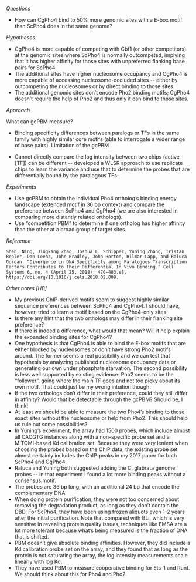 _Questions_

- How can CgPho4 bind to 50% more genomic sites with a E-box motif than ScPho4 does in the same genome?

_Hypotheses_

- CgPho4 is more capable of competing with Cbf1 (or other competitors) at the genomic sites where ScPho4 is normally outcompeted, implying that it has higher affinity for those sites with unpreferred flanking base pairs for ScPho4.
- The additional sites have higher nucleosome occupancy and CgPho4 is more capable of accessing nucleosome-occluded sites -- either by outcompeting the nucleosomes or by direct binding to those sites.
- The additional genomic sites don’t encode Pho2 binding motifs; CgPho4 doesn’t require the help of Pho2 and thus only it can bind to those sites.

_Approach_

What can gcPBM measure?

- Binding specificity differences between paralogs or TFs in the same family with highly similar core motifs (able to interrogate a wider range of base pairs).
Limitation of the gcPBM

- Cannot directly compare the log intensity between two chips (active [TF]) can be different -- developed a WLSR approach to use replicate chips to learn the variance and use that to determine the probes that are differentially bound by the paralogous TFs.


_Experiments_

- Use gcPBM to obtain the individual Pho4 ortholog’s binding energy landscape (extended motif in 36 bp context) and compare the preference between ScPho4 and CgPho4 (we are also interested in comparing more distantly related orthologs).
- Use “competition PBM” to determine if one ortholog has higher affinity than the other at a broad group of target sites.


_Reference_

    Shen, Ning, Jingkang Zhao, Joshua L. Schipper, Yuning Zhang, Tristan Bepler, Dan Leehr, John Bradley, John Horton, Hilmar Lapp, and Raluca Gordan. “Divergence in DNA Specificity among Paralogous Transcription Factors Contributes to Their Differential In Vivo Binding.” Cell Systems 6, no. 4 (April 25, 2018): 470-483.e8. https://doi.org/10.1016/j.cels.2018.02.009.

_Other notes [HB]_

- My previous ChIP-derived motifs seem to suggest highly similar sequence preferences between ScPho4 and CgPho4. I should have, however, tried to learn a motif based on the CgPho4-only sites.
- Is there any hint that the two orthologs may differ in their flanking site preference?
- If there is indeed a difference, what would that mean? Will it help explain the expanded binding sites for CgPho4?
- One hypothesis is that CgPho4 is able to bind the E-box motifs that are either blocked by nucleosomes or don’t have strong Pho2 motifs around. The former seems a real possibility and we can test that hypothesis by analyzing published nucleosome occupancy data or generating our own under phosphate starvation. The second possibility is less well supported by existing evidence: Pho2 seems to be the “follower”, going where the main TF goes and not too picky about its own motif. That could just be my wrong intuition though.
- If the two orthologs don’t differ in their preference, could they still differ in affinity? Would that be detectable through the gcPBM? Should be, I think!
- At least we should be able to measure the two Pho4’s binding to those exact sites without the nucleosome or help from Pho2. This should help us rule out some possibilities?
- In Yuning’s experiment, the array had 1500 probes, which include almost all CACGTG instances along with a non-specific probe set and a MITOMI-based Kd calibration set. Because they were very lenient when choosing the probes based on the ChIP data, the existing probe set almost certainly includes the ChIP-peaks in my 2017 paper for both ScPho4 and CgPho4.
- Raluca and Yuning both suggested adding the C. glabrata genome probes -- in that experiment I found a lot more binding peaks without a consensus motif.
- The probes are 36 bp long, with an additional 24 bp that encode the complementary DNA
- When doing protein purification, they were not too concerned about removing the degradation product, as long as they don’t contain the DBD. For ScPho4, they have been using frozen aliquots even 1-2 years after the initial purification. Note that compared with BLi, which is very sensitive in revealing protein quality issues, techniques like EMSA are a lot more tolerant because what’s being measured is the fraction of DNA that is shifted.
- PBM doesn’t give absolute binding affinities. However, they did include a Kd calibration probe set on the array, and they found that as long as the protein is not saturating the array, the log intensity measurements scale linearly with log Kd.
- They have used PBM to measure cooperative binding for Ets-1 and Runt. We should think about this for Pho4 and Pho2.
